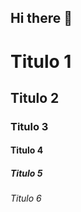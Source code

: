 ## Hi there 👋

<!-- Cabeçalho -->

# Titulo 1
## Titulo 2
### Titulo 3
#### Titulo 4
##### Titulo 5
###### Titulo 6

<!--
**lucianobseles/lucianobseles** is a ✨ _special_ ✨ repository because its `README.md` (this file) appears on your GitHub profile.

Here are some ideas to get you started:

- 🔭 I’m currently working on ...
- 🌱 I’m currently learning ...
- 👯 I’m looking to collaborate on ...
- 🤔 I’m looking for help with ...
- 💬 Ask me about ...
- 📫 How to reach me: ...
- 😄 Pronouns: ...
- ⚡ Fun fact: ...
-->
